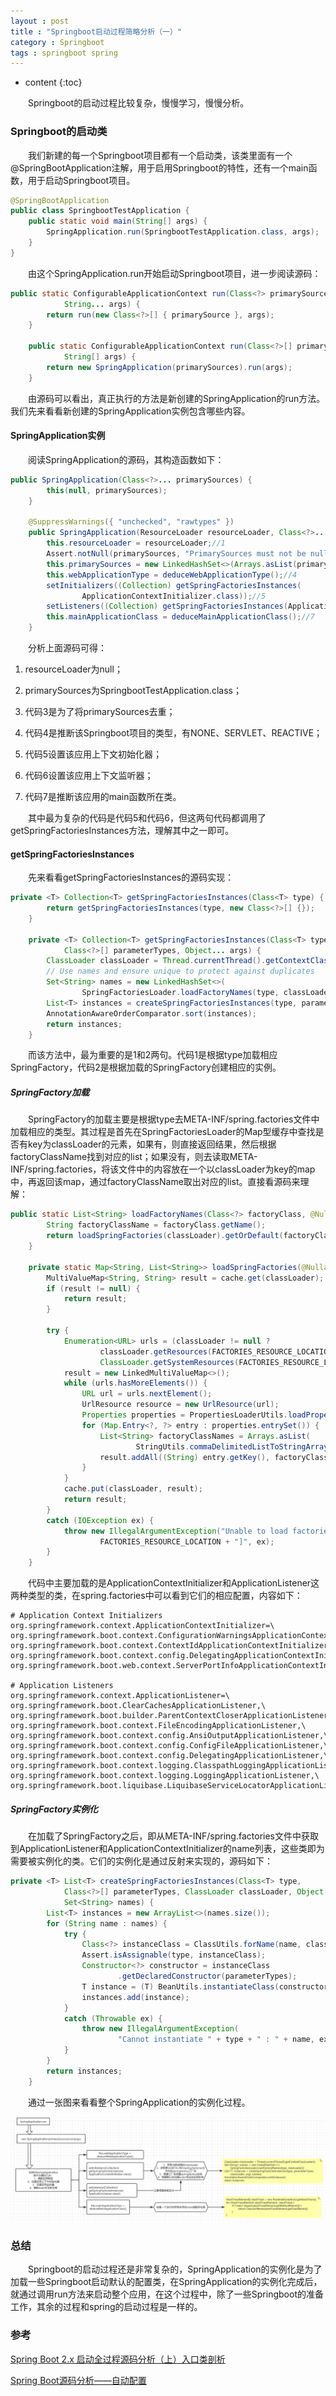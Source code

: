 ```yaml
---
layout : post
title : "Springboot启动过程简略分析（一）"
category : Springboot
tags : springboot spring
---
```

* content
{:toc}

　　Springboot的启动过程比较复杂，慢慢学习，慢慢分析。




### Springboot的启动类

　　我们新建的每一个Springboot项目都有一个启动类，该类里面有一个@SpringBootApplication注解，用于启用Springboot的特性，还有一个main函数，用于启动Springboot项目。

```java
@SpringBootApplication
public class SpringbootTestApplication {
    public static void main(String[] args) {
        SpringApplication.run(SpringbootTestApplication.class, args);
    }
}
```

　　由这个SpringApplication.run开始启动Springboot项目，进一步阅读源码：

```java
public static ConfigurableApplicationContext run(Class<?> primarySource,
			String... args) {
		return run(new Class<?>[] { primarySource }, args);
	}

	public static ConfigurableApplicationContext run(Class<?>[] primarySources,
			String[] args) {
		return new SpringApplication(primarySources).run(args);
	}
```

　　由源码可以看出，真正执行的方法是新创建的SpringApplication的run方法。我们先来看看新创建的SpringApplication实例包含哪些内容。

#### SpringApplication实例

　　阅读SpringApplication的源码，其构造函数如下：

```java
public SpringApplication(Class<?>... primarySources) {
		this(null, primarySources);
	}

	@SuppressWarnings({ "unchecked", "rawtypes" })
	public SpringApplication(ResourceLoader resourceLoader, Class<?>... primarySources) {
		this.resourceLoader = resourceLoader;//1
		Assert.notNull(primarySources, "PrimarySources must not be null");//2
		this.primarySources = new LinkedHashSet<>(Arrays.asList(primarySources));//3
		this.webApplicationType = deduceWebApplicationType();//4
		setInitializers((Collection) getSpringFactoriesInstances(
				ApplicationContextInitializer.class));//5
		setListeners((Collection) getSpringFactoriesInstances(ApplicationListener.class));//6
		this.mainApplicationClass = deduceMainApplicationClass();//7
	}
```

　　分析上面源码可得：

1. resourceLoader为null；

2. primarySources为SpringbootTestApplication.class；

3. 代码3是为了将primarySources去重；

4. 代码4是推断该Springboot项目的类型，有NONE、SERVLET、REACTIVE；

5. 代码5设置该应用上下文初始化器；

6. 代码6设置该应用上下文监听器；

7. 代码7是推断该应用的main函数所在类。

　　其中最为复杂的代码是代码5和代码6，但这两句代码都调用了getSpringFactoriesInstances方法，理解其中之一即可。

#### getSpringFactoriesInstances

　　先来看看getSpringFactoriesInstances的源码实现：

```java
private <T> Collection<T> getSpringFactoriesInstances(Class<T> type) {
		return getSpringFactoriesInstances(type, new Class<?>[] {});
	}

	private <T> Collection<T> getSpringFactoriesInstances(Class<T> type,
			Class<?>[] parameterTypes, Object... args) {
		ClassLoader classLoader = Thread.currentThread().getContextClassLoader();
		// Use names and ensure unique to protect against duplicates
		Set<String> names = new LinkedHashSet<>(
				SpringFactoriesLoader.loadFactoryNames(type, classLoader));//1
		List<T> instances = createSpringFactoriesInstances(type, parameterTypes, classLoader, args, names);//2
		AnnotationAwareOrderComparator.sort(instances);
		return instances;
	}
```

　　而该方法中，最为重要的是1和2两句。代码1是根据type加载相应SpringFactory，代码2是根据加载的SpringFactory创建相应的实例。

##### SpringFactory加载

　　SpringFactory的加载主要是根据type去META-INF/spring.factories文件中加载相应的类型。其过程是首先在SpringFactoriesLoader的Map型缓存中查找是否有key为classLoader的元素，如果有，则直接返回结果，然后根据factoryClassName找到对应的list；如果没有，则去读取META-INF/spring.factories，将该文件中的内容放在一个以classLoader为key的map中，再返回该map，通过factoryClassName取出对应的list。直接看源码来理解：

```java
public static List<String> loadFactoryNames(Class<?> factoryClass, @Nullable ClassLoader classLoader) {
		String factoryClassName = factoryClass.getName();
		return loadSpringFactories(classLoader).getOrDefault(factoryClassName, Collections.emptyList());
	}

	private static Map<String, List<String>> loadSpringFactories(@Nullable ClassLoader classLoader) {
		MultiValueMap<String, String> result = cache.get(classLoader);
		if (result != null) {
			return result;
		}

		try {
			Enumeration<URL> urls = (classLoader != null ?
					classLoader.getResources(FACTORIES_RESOURCE_LOCATION) :
					ClassLoader.getSystemResources(FACTORIES_RESOURCE_LOCATION));
			result = new LinkedMultiValueMap<>();
			while (urls.hasMoreElements()) {
				URL url = urls.nextElement();
				UrlResource resource = new UrlResource(url);
				Properties properties = PropertiesLoaderUtils.loadProperties(resource);
				for (Map.Entry<?, ?> entry : properties.entrySet()) {
					List<String> factoryClassNames = Arrays.asList(
							StringUtils.commaDelimitedListToStringArray((String) entry.getValue()));
					result.addAll((String) entry.getKey(), factoryClassNames);
				}
			}
			cache.put(classLoader, result);
			return result;
		}
		catch (IOException ex) {
			throw new IllegalArgumentException("Unable to load factories from location [" +
					FACTORIES_RESOURCE_LOCATION + "]", ex);
		}
	}
```

　　代码中主要加载的是ApplicationContextInitializer和ApplicationListener这两种类型的类，在spring.factories中可以看到它们的相应配置，内容如下：

```
# Application Context Initializers
org.springframework.context.ApplicationContextInitializer=\
org.springframework.boot.context.ConfigurationWarningsApplicationContextInitializer,\
org.springframework.boot.context.ContextIdApplicationContextInitializer,\
org.springframework.boot.context.config.DelegatingApplicationContextInitializer,\
org.springframework.boot.web.context.ServerPortInfoApplicationContextInitializer

# Application Listeners
org.springframework.context.ApplicationListener=\
org.springframework.boot.ClearCachesApplicationListener,\
org.springframework.boot.builder.ParentContextCloserApplicationListener,\
org.springframework.boot.context.FileEncodingApplicationListener,\
org.springframework.boot.context.config.AnsiOutputApplicationListener,\
org.springframework.boot.context.config.ConfigFileApplicationListener,\
org.springframework.boot.context.config.DelegatingApplicationListener,\
org.springframework.boot.context.logging.ClasspathLoggingApplicationListener,\
org.springframework.boot.context.logging.LoggingApplicationListener,\
org.springframework.boot.liquibase.LiquibaseServiceLocatorApplicationListener
```

##### SpringFactory实例化

　　在加载了SpringFactory之后，即从META-INF/spring.factories文件中获取到ApplicationListener和ApplicationContextInitializer的name列表，这些类即为需要被实例化的类。它们的实例化是通过反射来实现的，源码如下：

```java
private <T> List<T> createSpringFactoriesInstances(Class<T> type,
			Class<?>[] parameterTypes, ClassLoader classLoader, Object[] args,
			Set<String> names) {
		List<T> instances = new ArrayList<>(names.size());
		for (String name : names) {
			try {
				Class<?> instanceClass = ClassUtils.forName(name, classLoader);
				Assert.isAssignable(type, instanceClass);
				Constructor<?> constructor = instanceClass
						.getDeclaredConstructor(parameterTypes);
				T instance = (T) BeanUtils.instantiateClass(constructor, args);
				instances.add(instance);
			}
			catch (Throwable ex) {
				throw new IllegalArgumentException(
						"Cannot instantiate " + type + " : " + name, ex);
			}
		}
		return instances;
	}
```

　　通过一张图来看看整个SpringApplication的实例化过程。

[![springboot-init](https://raw.githubusercontent.com/shiliewrain/shiliewrain.github.io/master/img/SpringApplication-init.png)](https://raw.githubusercontent.com/shiliewrain/shiliewrain.github.io/master/img/SpringApplication-init.png)

### 总结

　　Springboot的启动过程还是非常复杂的，SpringApplication的实例化是为了加载一些Springboot启动默认的配置类，在SpringApplication的实例化完成后，就通过调用run方法来启动整个应用，在这个过程中，除了一些Springboot的准备工作，其余的过程和spring的启动过程是一样的。

### 参考

[Spring Boot 2.x 启动全过程源码分析（上）入口类剖析](https://mp.weixin.qq.com/s/RPU5gwvuWMyzUV8wFZziIw)

[Spring Boot源码分析——自动配置](https://www.i3geek.com/archives/1871)